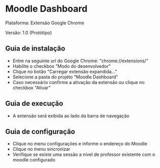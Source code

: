 # Moodle Dashboard

Plataforma: Extensão Google Chrome

Versão: 1.0 (Protótipo)

## Guia de instalação
 - Entre na seguinte url do Google Chrome: "chrome://extensions/"
 - Habilite o checkbox "Modo do desenvolvedor"
 - Clique no botão "Carregar extensão expandida..."
 - Selecione a pasta do projeto "Moodle Dashboard"
 - Caso necessário confirme a ativação da extensão ou clique no checkbox "Ativar"

## Guia de execução
 - A extensão será exibida ao lado da barra de navegação

## Guia de configuração
 - Clique no menu configurações e informe o endereço do Moodle
 - Clique no menu sincronizar
 - Verifique se existe uma sessão a nível de professor existente com o moodle configurado